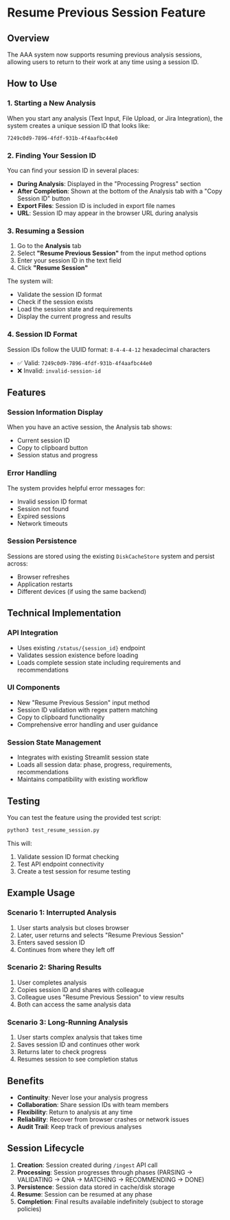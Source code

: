 # Resume Previous Session Feature

## Overview

The AAA system now supports resuming previous analysis sessions, allowing users to return to their work at any time using a session ID.

## How to Use

### 1. Starting a New Analysis
When you start any analysis (Text Input, File Upload, or Jira Integration), the system creates a unique session ID that looks like:
```
7249c0d9-7896-4fdf-931b-4f4aafbc44e0
```

### 2. Finding Your Session ID
You can find your session ID in several places:
- **During Analysis**: Displayed in the "Processing Progress" section
- **After Completion**: Shown at the bottom of the Analysis tab with a "Copy Session ID" button
- **Export Files**: Session ID is included in export file names
- **URL**: Session ID may appear in the browser URL during analysis

### 3. Resuming a Session

1. Go to the **Analysis** tab
2. Select **"Resume Previous Session"** from the input method options
3. Enter your session ID in the text field
4. Click **"Resume Session"**

The system will:
- Validate the session ID format
- Check if the session exists
- Load the session state and requirements
- Display the current progress and results

### 4. Session ID Format
Session IDs follow the UUID format: `8-4-4-4-12` hexadecimal characters
- ✅ Valid: `7249c0d9-7896-4fdf-931b-4f4aafbc44e0`
- ❌ Invalid: `invalid-session-id`

## Features

### Session Information Display
When you have an active session, the Analysis tab shows:
- Current session ID
- Copy to clipboard button
- Session status and progress

### Error Handling
The system provides helpful error messages for:
- Invalid session ID format
- Session not found
- Expired sessions
- Network timeouts

### Session Persistence
Sessions are stored using the existing `DiskCacheStore` system and persist across:
- Browser refreshes
- Application restarts
- Different devices (if using the same backend)

## Technical Implementation

### API Integration
- Uses existing `/status/{session_id}` endpoint
- Validates session existence before loading
- Loads complete session state including requirements and recommendations

### UI Components
- New "Resume Previous Session" input method
- Session ID validation with regex pattern matching
- Copy to clipboard functionality
- Comprehensive error handling and user guidance

### Session State Management
- Integrates with existing Streamlit session state
- Loads all session data: phase, progress, requirements, recommendations
- Maintains compatibility with existing workflow

## Testing

You can test the feature using the provided test script:
```bash
python3 test_resume_session.py
```

This will:
1. Validate session ID format checking
2. Test API endpoint connectivity
3. Create a test session for resume testing

## Example Usage

### Scenario 1: Interrupted Analysis
1. User starts analysis but closes browser
2. Later, user returns and selects "Resume Previous Session"
3. Enters saved session ID
4. Continues from where they left off

### Scenario 2: Sharing Results
1. User completes analysis
2. Copies session ID and shares with colleague
3. Colleague uses "Resume Previous Session" to view results
4. Both can access the same analysis data

### Scenario 3: Long-Running Analysis
1. User starts complex analysis that takes time
2. Saves session ID and continues other work
3. Returns later to check progress
4. Resumes session to see completion status

## Benefits

- **Continuity**: Never lose your analysis progress
- **Collaboration**: Share session IDs with team members
- **Flexibility**: Return to analysis at any time
- **Reliability**: Recover from browser crashes or network issues
- **Audit Trail**: Keep track of previous analyses

## Session Lifecycle

1. **Creation**: Session created during `/ingest` API call
2. **Processing**: Session progresses through phases (PARSING → VALIDATING → QNA → MATCHING → RECOMMENDING → DONE)
3. **Persistence**: Session data stored in cache/disk storage
4. **Resume**: Session can be resumed at any phase
5. **Completion**: Final results available indefinitely (subject to storage policies)